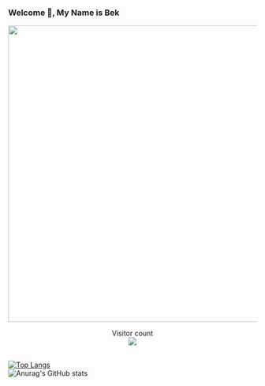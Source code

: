 ### Welcome 👋, My Name is Bek

<img  margin="50%" width= 600px src="https://i.redd.it/gbbd9km063y51.png"/>

<p align="center"> 
  Visitor count<br>
  <img src="https://profile-counter.glitch.me/BekBekBekp3/count.svg" />
</p>

<br>[![Top Langs](https://github-readme-stats.vercel.app/api/top-langs/?username=BekBekBekp3)](https://github.com/BekBekBekp3/github-readme-stats)</br>
![Anurag's GitHub stats](https://github-readme-stats.vercel.app/api?username=BekBekBekp3&show_icons=true)
